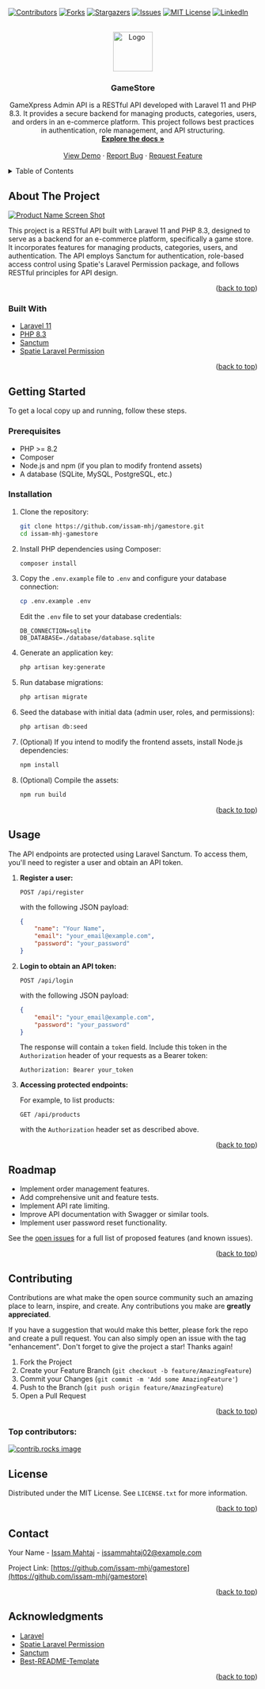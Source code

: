 <a id="readme-top"></a>

<!--
*** Thanks for checking out the Best-README-Template. If you have a suggestion
*** that would make this better, please fork the repo and create a pull request
*** or simply open an issue with the tag "enhancement".
*** Don't forget to give the project a star!
*** Thanks again! Now go create something AMAZING! :D
-->

<!-- PROJECT SHIELDS -->
<!--
*** I'm using markdown "reference style" links for readability.
*** Reference links are enclosed in brackets [ ] instead of parentheses ( ).
*** See the bottom of this document for the declaration of the reference variables
*** for contributors-url, forks-url, etc. This is an optional, concise syntax you may use.
*** https://www.markdownguide.org/basic-syntax/#reference-style-links
-->

[![Contributors][contributors-shield]][contributors-url]
[![Forks][forks-shield]][forks-url]
[![Stargazers][stars-shield]][stars-url]
[![Issues][issues-shield]][issues-url]
[![MIT License][license-shield]][license-url]
[![LinkedIn][linkedin-shield]][linkedin-url]

<!-- PROJECT LOGO -->
<br />
<div align="center">
  <a href="https://github.com/issam-mhj/gamestore">
    <img src="https://github.com/user-attachments/assets/0ae1b6d5-1a62-4b41-b2c7-c595a0460497" alt="Logo" width="80" height="80">
  </a>

<h3 align="center">GameStore</h3>

  <p align="center">
    GameXpress Admin API is a RESTful API developed with Laravel 11 and PHP 8.3. It provides a secure backend for managing products, categories, users, and orders in an e-commerce platform. This project follows best practices in authentication, role management, and API structuring.
    <br />
    <a href="https://github.com/issam-mhj/gamestore"><strong>Explore the docs »</strong></a>
    <br />
    <br />
    <a href="https://github.com/issam-mhj/gamestore">View Demo</a>
    &middot;
    <a href="https://github.com/issam-mhj/gamestore/issues/new?labels=bug&template=bug-report---.md">Report Bug</a>
    &middot;
    <a href="https://github.com/issam-mhj/gamestore/issues/new?labels=enhancement&template=feature-request---.md">Request Feature</a>
  </p>
</div>

<!-- TABLE OF CONTENTS -->
<details>
  <summary>Table of Contents</summary>
  <ol>
    <li>
      <a href="#about-the-project">About The Project</a>
      <ul>
        <li><a href="#built-with">Built With</a></li>
      </ul>
    </li>
    <li>
      <a href="#getting-started">Getting Started</a>
      <ul>
        <li><a href="#prerequisites">Prerequisites</a></li>
        <li><a href="#installation">Installation</a></li>
      </ul>
    </li>
    <li><a href="#usage">Usage</a></li>
    <li><a href="#roadmap">Roadmap</a></li>
    <li><a href="#contributing">Contributing</a></li>
    <li><a href="#license">License</a></li>
    <li><a href="#contact">Contact</a></li>
    <li><a href="#acknowledgments">Acknowledgments</a></li>
  </ol>
</details>

<!-- ABOUT THE PROJECT -->

## About The Project

[![Product Name Screen Shot][product-screenshot]](https://github.com/user-attachments/assets/721b7fb3-e480-4809-9023-fd48b82b1f8c)

This project is a RESTful API built with Laravel 11 and PHP 8.3, designed to serve as a backend for an e-commerce platform, specifically a game store. It incorporates features for managing products, categories, users, and authentication. The API employs Sanctum for authentication, role-based access control using Spatie's Laravel Permission package, and follows RESTful principles for API design.

<p align="right">(<a href="#readme-top">back to top</a>)</p>

### Built With

*   [Laravel 11](https://laravel.com/)
*   [PHP 8.3](https://www.php.net/)
*   [Sanctum](https://laravel.com/docs/11.x/sanctum)
*   [Spatie Laravel Permission](https://spatie.be/docs/laravel-permission/v6/introduction)

<p align="right">(<a href="#readme-top">back to top</a>)</p>

<!-- GETTING STARTED -->

## Getting Started

To get a local copy up and running, follow these steps.

### Prerequisites

*   PHP >= 8.2
*   Composer
*   Node.js and npm (if you plan to modify frontend assets)
*   A database (SQLite, MySQL, PostgreSQL, etc.)

### Installation

1.  Clone the repository:

    ```sh
    git clone https://github.com/issam-mhj/gamestore.git
    cd issam-mhj-gamestore
    ```

2.  Install PHP dependencies using Composer:

    ```sh
    composer install
    ```

3.  Copy the `.env.example` file to `.env` and configure your database connection:

    ```sh
    cp .env.example .env
    ```

    Edit the `.env` file to set your database credentials:

    ```
    DB_CONNECTION=sqlite
    DB_DATABASE=./database/database.sqlite
    ```

4.  Generate an application key:

    ```sh
    php artisan key:generate
    ```

5.  Run database migrations:

    ```sh
    php artisan migrate
    ```

6.  Seed the database with initial data (admin user, roles, and permissions):

    ```sh
    php artisan db:seed
    ```

7.  (Optional) If you intend to modify the frontend assets, install Node.js dependencies:

    ```sh
    npm install
    ```

8.  (Optional) Compile the assets:

    ```sh
    npm run build
    ```

<p align="right">(<a href="#readme-top">back to top</a>)</p>

<!-- USAGE EXAMPLES -->

## Usage

The API endpoints are protected using Laravel Sanctum. To access them, you'll need to register a user and obtain an API token.

1.  **Register a user:**

    ```
    POST /api/register
    ```

    with the following JSON payload:

    ```json
    {
        "name": "Your Name",
        "email": "your_email@example.com",
        "password": "your_password"
    }
    ```

2.  **Login to obtain an API token:**

    ```
    POST /api/login
    ```

    with the following JSON payload:

    ```json
    {
        "email": "your_email@example.com",
        "password": "your_password"
    }
    ```

    The response will contain a `token` field. Include this token in the `Authorization` header of your requests as a Bearer token:

    ```
    Authorization: Bearer your_token
    ```

3.  **Accessing protected endpoints:**

    For example, to list products:

    ```
    GET /api/products
    ```

    with the `Authorization` header set as described above.

<p align="right">(<a href="#readme-top">back to top</a>)</p>

<!-- ROADMAP -->

## Roadmap

*   Implement order management features.
*   Add comprehensive unit and feature tests.
*   Implement API rate limiting.
*   Improve API documentation with Swagger or similar tools.
*   Implement user password reset functionality.

See the [open issues](https://github.com/issam-mhj/gamestore/issues) for a full list of proposed features (and known issues).

<p align="right">(<a href="#readme-top">back to top</a>)</p>

<!-- CONTRIBUTING -->

## Contributing

Contributions are what make the open source community such an amazing place to learn, inspire, and create. Any contributions you make are **greatly appreciated**.

If you have a suggestion that would make this better, please fork the repo and create a pull request. You can also simply open an issue with the tag "enhancement".
Don't forget to give the project a star! Thanks again!

1.  Fork the Project
2.  Create your Feature Branch (`git checkout -b feature/AmazingFeature`)
3.  Commit your Changes (`git commit -m 'Add some AmazingFeature'`)
4.  Push to the Branch (`git push origin feature/AmazingFeature`)
5.  Open a Pull Request

<p align="right">(<a href="#readme-top">back to top</a>)</p>

### Top contributors:

<a href="https://github.com/issam-mhj/gamestore/graphs/contributors">
  <img src="https://contrib.rocks/image?repo=issam-mhj/gamestore" alt="contrib.rocks image" />
</a>

<!-- LICENSE -->

## License

Distributed under the MIT License. See `LICENSE.txt` for more information.

<p align="right">(<a href="#readme-top">back to top</a>)</p>

<!-- CONTACT -->

## Contact

Your Name - [Issam Mahtaj](https://www.linkedin.com/in/linkedin_username) - issammahtaj02@example.com

Project Link: [https://github.com/issam-mhj/gamestore](https://github.com/issam-mhj/gamestore)

<p align="right">(<a href="#readme-top">back to top</a>)</p>

<!-- ACKNOWLEDGMENTS -->

## Acknowledgments

*   [Laravel](https://laravel.com/)
*   [Spatie Laravel Permission](https://spatie.be/docs/laravel-permission/v6/introduction)
*   [Sanctum](https://laravel.com/docs/11.x/sanctum)
*   [Best-README-Template](https://github.com/othneildrew/Best-README-Template)

<p align="right">(<a href="#readme-top">back to top</a>)</p>

<!-- MARKDOWN LINKS & IMAGES -->
<!-- https://www.markdownguide.org/basic-syntax/#reference-style-links -->

[contributors-shield]: https://img.shields.io/github/contributors/issam-mhj/gamestore.svg?style=for-the-badge
[contributors-url]: https://github.com/issam-mhj/gamestore/graphs/contributors
[forks-shield]: https://img.shields.io/github/forks/issam-mhj/gamestore.svg?style=for-the-badge
[forks-url]: https://github.com/issam-mhj/gamestore/network/members
[stars-shield]: https://img.shields.io/github/stars/issam-mhj/gamestore.svg?style=for-the-badge
[stars-url]: https://github.com/issam-mhj/gamestore/stargazers
[issues-shield]: https://img.shields.io/github/issues/issam-mhj/gamestore.svg?style=for-the-badge
[issues-url]: https://github.com/issam-mhj/gamestore/issues
[license-shield]: https://img.shields.io/github/license/issam-mhj/gamestore.svg?style=for-the-badge
[license-url]: https://github.com/issam-mhj/gamestore/blob/master/LICENSE.txt
[linkedin-shield]: https://img.shields.io/badge/-LinkedIn-black.svg?style=for-the-badge&logo=linkedin&colorB=555
[linkedin-url]: https://linkedin.com/in/linkedin_username
[product-screenshot]: https://github.com/user-attachments/assets/721b7fb3-e480-4809-9023-fd48b82b1f8c
[Next.js]: https://img.shields.io/badge/next.js-000000?style=for-the-badge&logo=nextdotjs&logoColor=white
[Next-url]: https://nextjs.org/
[React.js]: https://img.shields.io/badge/React-20232A?style=for-the-badge&logo=react&logoColor=61DAFB
[React-url]: https://reactjs.org/
[Vue.js]: https://img.shields.io/badge/Vue.js-35495E?style=for-the-badge&logo=vuedotjs&logoColor=4FC08D
[Vue-url]: https://vuejs.org/
[Angular.io]: https://img.shields.io/badge/Angular-DD0031?style=for-the-badge&logo=angular&logoColor=white
[Angular-url]: https://angular.io/
[Svelte.dev]: https://img.shields.io/badge/Svelte-4A4A55?style=for-the-badge&logo=svelte&logoColor=FF3E00
[Svelte-url]: https://svelte.dev/
[Laravel.com]: https://img.shields
